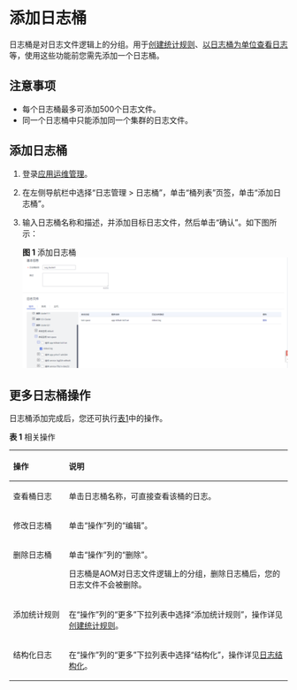 # 添加日志桶<a name="ZH-CN_TOPIC_0132906861"></a>

日志桶是对日志文件逻辑上的分组。用于[创建统计规则](创建统计规则.md)、[以日志桶为单位查看日志](查看桶日志.md)等，使用这些功能前您需先添加一个日志桶。

## 注意事项<a name="section813313541518"></a>

-   每个日志桶最多可添加500个日志文件。
-   同一个日志桶中只能添加同一个集群的日志文件。

## 添加日志桶<a name="section198301842185318"></a>

1.  登录[应用运维管理](https://console.huaweicloud.com/aom/#/aom/ams/summary)。
2.  在左侧导航栏中选择“日志管理 \> 日志桶”，单击“桶列表”页签，单击“添加日志桶”。
3.  输入日志桶名称和描述，并添加目标日志文件，然后单击“确认”。如下图所示：

    **图 1**  添加日志桶<a name="fig187371517163420"></a>  
    ![](figures/添加日志桶.png "添加日志桶")


## 更多日志桶操作<a name="section691615031014"></a>

日志桶添加完成后，您还可执行[表1](#table14918185010104)中的操作。

**表 1**  相关操作

<a name="table14918185010104"></a>
<table><thead align="left"><tr id="row17920135010100"><th class="cellrowborder" valign="top" width="20%" id="mcps1.2.3.1.1"><p id="p99204504109"><a name="p99204504109"></a><a name="p99204504109"></a>操作</p>
</th>
<th class="cellrowborder" valign="top" width="80%" id="mcps1.2.3.1.2"><p id="p592245013103"><a name="p592245013103"></a><a name="p592245013103"></a>说明</p>
</th>
</tr>
</thead>
<tbody><tr id="row6612162320287"><td class="cellrowborder" valign="top" width="20%" headers="mcps1.2.3.1.1 "><p id="p1538452223719"><a name="p1538452223719"></a><a name="p1538452223719"></a>查看桶日志</p>
</td>
<td class="cellrowborder" valign="top" width="80%" headers="mcps1.2.3.1.2 "><p id="p13842225375"><a name="p13842225375"></a><a name="p13842225375"></a>单击日志桶名称，可直接查看该桶的日志。</p>
</td>
</tr>
<tr id="row167221335112717"><td class="cellrowborder" valign="top" width="20%" headers="mcps1.2.3.1.1 "><p id="p205831436115916"><a name="p205831436115916"></a><a name="p205831436115916"></a>修改日志桶</p>
</td>
<td class="cellrowborder" valign="top" width="80%" headers="mcps1.2.3.1.2 "><p id="p152705185327"><a name="p152705185327"></a><a name="p152705185327"></a>单击“操作”列的“编辑”。</p>
</td>
</tr>
<tr id="row127911150285"><td class="cellrowborder" valign="top" width="20%" headers="mcps1.2.3.1.1 "><p id="p29251506107"><a name="p29251506107"></a><a name="p29251506107"></a>删除日志桶</p>
</td>
<td class="cellrowborder" valign="top" width="80%" headers="mcps1.2.3.1.2 "><p id="p9632191820448"><a name="p9632191820448"></a><a name="p9632191820448"></a>单击“操作”列的“删除”。</p>
<p id="p1626315238326"><a name="p1626315238326"></a><a name="p1626315238326"></a>日志桶是AOM对日志文件逻辑上的分组，删除日志桶后，您的日志文件不会被删除。</p>
</td>
</tr>
<tr id="row985215124113"><td class="cellrowborder" valign="top" width="20%" headers="mcps1.2.3.1.1 "><p id="p1885211510416"><a name="p1885211510416"></a><a name="p1885211510416"></a>添加统计规则</p>
</td>
<td class="cellrowborder" valign="top" width="80%" headers="mcps1.2.3.1.2 "><p id="p7852195194110"><a name="p7852195194110"></a><a name="p7852195194110"></a>在“操作”列的“更多”下拉列表中选择“添加统计规则”，操作详见<a href="创建统计规则.md">创建统计规则</a>。</p>
</td>
</tr>
<tr id="row142171961513"><td class="cellrowborder" valign="top" width="20%" headers="mcps1.2.3.1.1 "><p id="p821815615513"><a name="p821815615513"></a><a name="p821815615513"></a>结构化日志</p>
</td>
<td class="cellrowborder" valign="top" width="80%" headers="mcps1.2.3.1.2 "><p id="p18578113865114"><a name="p18578113865114"></a><a name="p18578113865114"></a>在“操作”列的“更多”下拉列表中选择“结构化”，操作详见<a href="日志结构化.md">日志结构化</a>。</p>
</td>
</tr>
</tbody>
</table>

